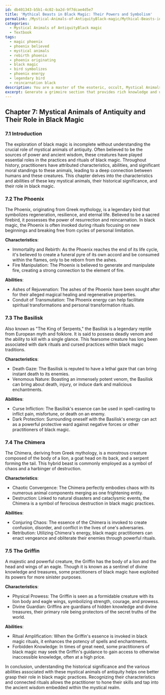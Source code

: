 ```yaml
---
id: db401343-b5b1-4c02-ba2d-9f7dcae4d5e7
title: 'Mythical Beasts in Black Magic: Their Powers and Symbolism'
permalink: /Mystical-Animals-of-AntiquityBlack-magic/Mythical-Beasts-in-Black-Magic-Their-Powers-and-Symbolism/
categories:
  - Mystical Animals of AntiquityBlack magic
  - Textbook
tags:
  - magic phoenix
  - phoenix believed
  - mystical animals
  - rebirth phoenix
  - phoenix originating
  - black magic
  - bird symbolizes
  - phoenix energy
  - legendary bird
  - reincarnation black
description: You are a master of the esoteric, occult, Mystical Animals of AntiquityBlack magic and education, you have written many textbooks on the subject in ways that provide students with rich and deep understanding of the subject. You are being asked to write textbook-like sections on a topic and you do it with full context, explainability, and reliability in accuracy to the true facts of the topic at hand, in a textbook style that a student would easily be able to learn from, in a rich, engaging, and contextual way. Always include relevant context (such as formulas and history), related concepts, and in a way that someone can gain deep insights from.
excerpt: Generate a grimoire section that provides rich knowledge and understanding about the key mystical animals of antiquity and their role in black magic practices. Elaborate on the characteristics, abilities, and practices associated with each animal, as well as their historical significance within black magic traditions.
---
```

## Chapter 7: Mystical Animals of Antiquity and Their Role in Black Magic

### 7.1 Introduction

The exploration of black magic is incomplete without understanding the crucial role of mystical animals of antiquity. Often believed to be the sources of power and ancient wisdom, these creatures have played essential roles in the practices and rituals of black magic. Throughout history, practitioners have attributed characteristics, abilities, and significant moral standings to these animals, leading to a deep connection between humans and these creatures. This chapter delves into the characteristics and abilities of these key mystical animals, their historical significance, and their role in black magic.

### 7.2 The Phoenix

The Phoenix, originating from Greek mythology, is a legendary bird that symbolizes regeneration, resilience, and eternal life. Believed to be a sacred firebird, it possesses the power of resurrection and reincarnation. In black magic, the Phoenix is often invoked during rituals focusing on new beginnings and breaking free from cycles of personal limitation.

**Characteristics**:
- Immortality and Rebirth: As the Phoenix reaches the end of its life cycle, it's believed to create a funeral pyre of its own accord and be consumed within the flames, only to be reborn from the ashes.
- Fire Manipulation: The Phoenix is believed to generate and manipulate fire, creating a strong connection to the element of fire.

**Abilities**:
- Ashes of Rejuvenation: The ashes of the Phoenix have been sought after for their alleged magical healing and regenerative properties.
- Conduit of Transmutation: The Phoenix energy can help facilitate spiritual transformations and personal transformation rituals.

### 7.3 The Basilisk

Also known as "The King of Serpents," the Basilisk is a legendary reptile from European myth and folklore. It is said to possess deadly venom and the ability to kill with a single glance. This fearsome creature has long been associated with dark rituals and cursed practices within black magic traditions.

**Characteristics**:
- Death Gaze: The Basilisk is reputed to have a lethal gaze that can bring instant death to its enemies.
- Venomous Nature: Boasting an immensely potent venom, the Basilisk can bring about death, injury, or induce dark and malicious enchantments.

**Abilities**:
- Curse Infliction: The Basilisk's essence can be used in spell-casting to inflict pain, misfortune, or death on an enemy.
- Dark Protection: Surrounding oneself with the Basilisk's energy can act as a powerful protective ward against negative forces or other practitioners of black magic.

### 7.4 The Chimera

The Chimera, deriving from Greek mythology, is a monstrous creature composed of the body of a lion, a goat head on its back, and a serpent forming the tail. This hybrid beast is commonly employed as a symbol of chaos and a harbinger of destruction.

**Characteristics**:
- Chaotic Convergence: The Chimera perfectly embodies chaos with its numerous animal components merging as one frightening entity.
- Destruction: Linked to natural disasters and cataclysmic events, the Chimera is a symbol of ferocious destruction in black magic practices.

**Abilities**:
- Conjuring Chaos: The essence of the Chimera is invoked to create confusion, disorder, and conflict in the lives of one's adversaries.
- Retribution: Utilizing Chimera's energy, black magic practitioners can enact vengeance and obliterate their enemies through powerful rituals.

### 7.5 The Griffin

A majestic and powerful creature, the Griffin has the body of a lion and the head and wings of an eagle. Though it is known as a sentinel of divine knowledge and treasures, some practitioners of black magic have exploited its powers for more sinister purposes.

**Characteristics**:
- Physical Prowess: The Griffin is seen as a formidable creature with its lion body and eagle wings, symbolizing strength, courage, and prowess.
- Divine Guardian: Griffins are guardians of hidden knowledge and divine treasures, their primary role being protectors of the secret truths of the world.

**Abilities**:
- Ritual Amplification: When the Griffin's essence is invoked in black magic rituals, it enhances the potency of spells and enchantments.
- Forbidden Knowledge: In times of great need, some practitioners of black magic may seek the Griffin's guidance to gain access to otherwise inaccessible knowledge, often at a high price.

In conclusion, understanding the historical significance and the various abilities associated with these mystical animals of antiquity helps one better grasp their role in black magic practices. Recognizing their characteristics and connected rituals allows the practitioner to hone their skills and tap into the ancient wisdom embedded within the mystical realm.
